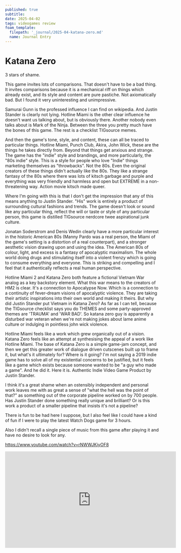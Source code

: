 ```yaml
---
published: true
subtitle:
date: 2025-04-02
tags: videogames review
foam_template:
  filepath: '_journal/2025-04-katana-zero.md'
  name: Journal Entry
---
```


# Katana Zero

3 stars of shame.

This game invites lots of comparisons. That doesn't have to be a bad thing. It invites comparisons because it is a mechanical riff on things which already exist, and its style and content are pure pastiche. Not axiomatically bad. But I found it very uninteresting and unimpressive.

Samurai Gunn is the professed influence I can find on wikipedia. And Justin Stander is clearly not lying. Hotline Miami is the other clear influence he doesn't want us talking about, but is obviously there. Another nobody even talks about is Mark of the Ninja. Between the three you pretty much have the bones of this game. The rest is a checklist TIGsource memes.

And then the game's tone, style, and content, these can all be traced to particular things. Hotline Miami, Punch Club, Akira, John Wick, these are the things he takes directly from. Beyond that things get anxious and strange. The game has the "indie" style and brandings, and more particularly, the "80s indie" style. This is a style for people who love "Indie" things marketing themselves as "throwbacks". Not the 80s. Even the original creators of these things didn't actually like the 80s. They like a strange fantasy of the 80s where there was lots of kitsch garbage and purple and everything was very friendly and harmless and open but EXTREME in a non-threatening way. Action movie kitsch made queer.

Where I'm going with this is that I don't get the impression that any of this means anything to Justin Stander. "His" work is entirely a product of surrounding cultural fashions and trends. The game doesn't look or sound like any particular thing, reflect the will or taste or style of any particular person, this game is distilled TIGsource nerdcore twee aspirational junk culture.

Jonatan Soderstrom and Denis Wedin clearly have a more particular interest in the historic American 80s (Manny Pardo was a real person, the Miami of the game's setting is a distortion of a real counterpart), and a stronger aesthetic vision drawing upon and using the idea. The American 80s of colour, light, and excess is a fantasy of apocalyptic maximalism. The whole world doing drugs and stimulating itself into a violent frenzy which is going to consume everything and everyone. This is striking and compelling and I feel that it authentically reflects a real human perspective.

Hotline Miami 2 and Katana Zero both feature a fictional Vietnam War analog as a key backstory element. What this war means to the creators of HM2 is clear. It's a connection to Apocalypse Now. Which is a connection to a continuity of fever-dream visions of apocalyptic violence. They are taking their artistic inspirations into their own world and making it theirs. But why did Justin Stander put Vietnam in Katana Zero? As far as I can tell, because the TIGsource checklist says you do THEMES and some party-approved themes are 'TRAUMA' and 'WAR BAD'. So katana zero guy is apparently a disturbed war veteran when we're not making jokes about lame anime culture or indulging in pointless john wick violence.

Hotline Miami feels like a work which grew organically out of a vision. Katana Zero feels like an attempt at synthesising the appeal of a work like Hotline Miami. The base of Katana Zero is a simple game-jam concept, and then we get this greater work of dialogue driven cutscenes built up to frame it, but what's it ultimately for? Where is it going? I'm not saying a 2019 indie game has to solve all of my existential concerns to be justified, but it feels like a game which exists because someone wanted to be "a guy who made a game". And he did it. Here it is. Authentic Indie Video Game Product by Justin Stander.

I think it's a great shame when an ostensibly independent and personal work leaves me with as great a sense of "what the hell was the point of that?" as something out of the corporate pipeline worked on by 700 people. Has Justin Stander done something really unique and brilliant? Or is this work a product of a smaller pipeline that insists it's not a pipeline?

There is fun to be had here I suppose, but I also feel like I could have a kind of fun if I were to play the latest Watch Dogs game for 3 hours.

Also I didn't recall a single piece of music from this game after playing it and have no desire to look for any.

https://www.youtube.com/watch?v=rNWWJKiyOF8

<iframe width="560" height="315" src="https://www.youtube.com/embed/rNWWJKiyOF8?si=M6HWB0Zz1oEHolEh" title="YouTube video player" frameborder="0" allow="accelerometer; autoplay; clipboard-write; encrypted-media; gyroscope; picture-in-picture; web-share" referrerpolicy="strict-origin-when-cross-origin" allowfullscreen></iframe>
